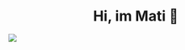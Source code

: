 <div align="center">
<h1 align="center">Hi, im Mati 👋</h1>
</div>
<img src="https://imgur.com/a/JVSWAYT">
